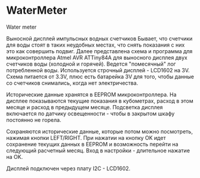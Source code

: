 # WaterMeter
Water meter

Выносной дисплей импульсных водных счетчиков
Бывает, что счетчики для воды стоят в таких неудобных местах, что снять показания с них это как совершить подвиг.
Далее представлена схема и программа для микроконтроллера Atmel AVR ATTiny84A для выносного дисплея двух счетчиков воды (холодной и горячей).
Ведется "помесячный" лог потребленной воды.
Используется строчный дисплей - LCD1602 на 3V.
Схема питается от 3.3V, плюс есть батарейка 3V для того, чтобы данные со счетчиков снимались, когда нет электричества.

Исторические данные хранятся в EEPROM микроконтроллера.
На дисплее показываются текущие показания в кубометрах, расход в этом месяце и расход в предыдущем месяце.
Подсветка дисплея включается по датчику освещенности - чтобы в закрытом шкафу постоянно не горела.

Сохраняются исторические данные, которые потом можно посмотреть, нажимая кнопки LEFT/RIGHT.
При нажатии на кнопку OK идет сохранение текущих данных в EEPROM и возможность перейти на следующий расчетный месяц.
Вход в настройки - длительное нажатие на OK.

Дисплей подключен через плату I2C - LCD1602.
